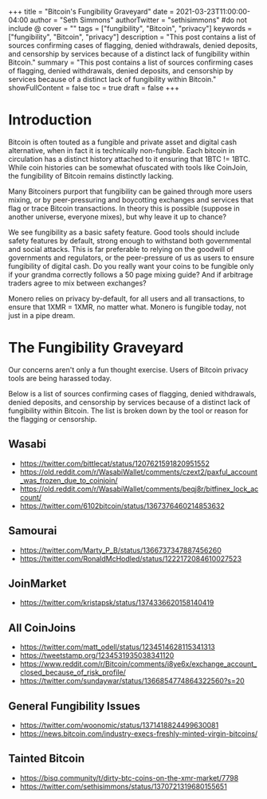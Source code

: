 +++
title = "Bitcoin's Fungibility Graveyard"
date = 2021-03-23T11:00:00-04:00
author = "Seth Simmons"
authorTwitter = "sethisimmons" #do not include @
cover = ""
tags = ["fungibility", "Bitcoin", "privacy"]
keywords = ["fungibility", "Bitcoin", "privacy"]
description = "This post contains a list of sources confirming cases of flagging, denied withdrawals, denied deposits, and censorship by services because of a distinct lack of fungibility within Bitcoin."
summary = "This post contains a list of sources confirming cases of flagging, denied withdrawals, denied deposits, and censorship by services because of a distinct lack of fungibility within Bitcoin."
showFullContent = false
toc = true
draft = false
+++

# Introduction

Bitcoin is often touted as a fungible and private asset and digital cash alternative, when in fact it is technically non-fungible. Each bitcoin in circulation has a distinct history attached to it ensuring that 1BTC != 1BTC. While coin histories can be somewhat ofuscated with tools like CoinJoin, the fungibility of Bitcoin remains distinctly lacking.

Many Bitcoiners purport that fungibility can be gained through more users mixing, or by peer-pressuring and boycotting exchanges and services that flag or trace Bitcoin transactions. In theory this is possible (suppose in another universe, everyone mixes), but why leave it up to chance?

We see fungibility as a basic safety feature. Good tools should include safety features by default, strong enough to withstand both governmental and social attacks. This is far preferable to relying on the goodwill of governments and regulators, or the peer-pressure of us as users to ensure fungibility of digital cash. Do you really want your coins to be fungible only if your grandma correctly follows a 50 page mixing guide? And if arbitrage traders agree to mix between exchanges?

Monero relies on privacy by-default, for all users and all transactions, to ensure that 1XMR = 1XMR, no matter what. Monero is fungible today, not just in a pipe dream.

# The Fungibility Graveyard

Our concerns aren't only a fun thought exercise. Users of Bitcoin privacy tools are being harassed today.

Below is a list of sources confirming cases of flagging, denied withdrawals, denied deposits, and censorship by services because of a distinct lack of fungibility within Bitcoin. The list is broken down by the tool or reason for the flagging or censorship.

## Wasabi

- https://twitter.com/bittlecat/status/1207621591820951552
- https://old.reddit.com/r/WasabiWallet/comments/czext2/paxful_account_was_frozen_due_to_coinjoin/
- https://old.reddit.com/r/WasabiWallet/comments/beqj8r/bitfinex_lock_account/
- https://twitter.com/6102bitcoin/status/1367376460214853632

## Samourai

- https://twitter.com/Marty_P_B/status/1366737347887456260
- https://twitter.com/RonaldMcHodled/status/1222172084610027523

## JoinMarket

- https://twitter.com/kristapsk/status/1374336620158140419

## All CoinJoins

- https://twitter.com/matt_odell/status/1234514628115341313
- https://tweetstamp.org/1234531935038341120
- https://www.reddit.com/r/Bitcoin/comments/i8ye6x/exchange_account_closed_because_of_risk_profile/
- https://twitter.com/sundaywar/status/1366854774864322560?s=20

## General Fungibility Issues

- https://twitter.com/woonomic/status/1371418824499630081
- https://news.bitcoin.com/industry-execs-freshly-minted-virgin-bitcoins/

## Tainted Bitcoin

- https://bisq.community/t/dirty-btc-coins-on-the-xmr-market/7798
- https://twitter.com/sethisimmons/status/1370721319680155651